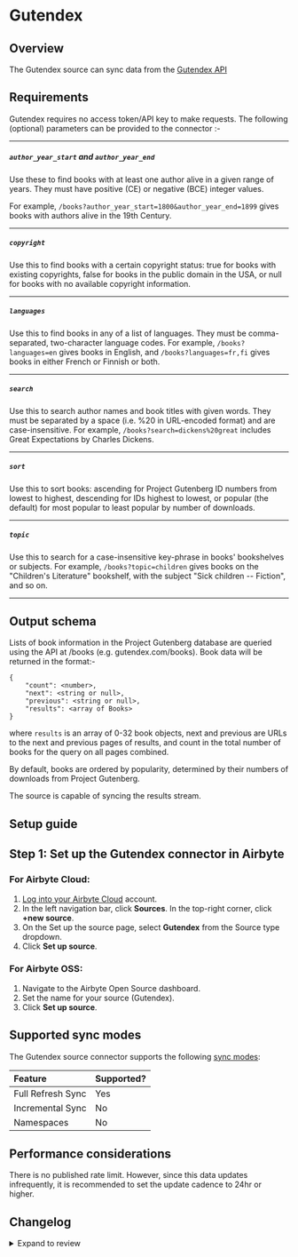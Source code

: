 # Gutendex

## Overview

The Gutendex source can sync data from the [Gutendex API](https://gutendex.com/)

## Requirements

Gutendex requires no access token/API key to make requests.
The following (optional) parameters can be provided to the connector :-

---

##### `author_year_start` and `author_year_end`

Use these to find books with at least one author alive in a given range of years. They must have positive (CE) or negative (BCE) integer values.

For example, `/books?author_year_start=1800&author_year_end=1899` gives books with authors alive in the 19th Century.

---

##### `copyright`

Use this to find books with a certain copyright status: true for books with existing copyrights, false for books in the public domain in the USA, or null for books with no available copyright information.

---

##### `languages`

Use this to find books in any of a list of languages. They must be comma-separated, two-character language codes. For example, `/books?languages=en` gives books in English, and `/books?languages=fr,fi` gives books in either French or Finnish or both.

---

##### `search`

Use this to search author names and book titles with given words. They must be separated by a space (i.e. %20 in URL-encoded format) and are case-insensitive. For example, `/books?search=dickens%20great` includes Great Expectations by Charles Dickens.

---

##### `sort`

Use this to sort books: ascending for Project Gutenberg ID numbers from lowest to highest, descending for IDs highest to lowest, or popular (the default) for most popular to least popular by number of downloads.

---

##### `topic`

Use this to search for a case-insensitive key-phrase in books' bookshelves or subjects. For example, `/books?topic=children` gives books on the "Children's Literature" bookshelf, with the subject "Sick children -- Fiction", and so on.

---

## Output schema

Lists of book information in the Project Gutenberg database are queried using the API at /books (e.g. gutendex.com/books). Book data will be returned in the format:-

```
{
    "count": <number>,
    "next": <string or null>,
    "previous": <string or null>,
    "results": <array of Books>
}
```

where `results` is an array of 0-32 book objects, next and previous are URLs to the next and previous pages of results, and count in the total number of books for the query on all pages combined.

By default, books are ordered by popularity, determined by their numbers of downloads from Project Gutenberg.

The source is capable of syncing the results stream.

## Setup guide

## Step 1: Set up the Gutendex connector in Airbyte

### For Airbyte Cloud:

1. [Log into your Airbyte Cloud](https://cloud.airbyte.com/workspaces) account.
2. In the left navigation bar, click **Sources**. In the top-right corner, click **+new source**.
3. On the Set up the source page, select **Gutendex** from the Source type dropdown.
4. Click **Set up source**.

### For Airbyte OSS:

1. Navigate to the Airbyte Open Source dashboard.
2. Set the name for your source (Gutendex).
3. Click **Set up source**.

## Supported sync modes

The Gutendex source connector supports the following [sync modes](https://docs.airbyte.com/cloud/core-concepts#connection-sync-modes):

| Feature           | Supported? |
| :---------------- | :--------- |
| Full Refresh Sync | Yes        |
| Incremental Sync  | No         |
| Namespaces        | No         |

## Performance considerations

There is no published rate limit. However, since this data updates infrequently, it is recommended to set the update cadence to 24hr or higher.

## Changelog

<details>
  <summary>Expand to review</summary>

| Version | Date       | Pull Request                                              | Subject                                     |
| :------ |:-----------| :-------------------------------------------------------- |:--------------------------------------------|
| 0.2.7 | 2025-04-05 | [57046](https://github.com/airbytehq/airbyte/pull/57046) | Update dependencies |
| 0.2.6 | 2025-03-29 | [56636](https://github.com/airbytehq/airbyte/pull/56636) | Update dependencies |
| 0.2.5 | 2025-03-22 | [56003](https://github.com/airbytehq/airbyte/pull/56003) | Update dependencies |
| 0.2.4 | 2025-03-08 | [55442](https://github.com/airbytehq/airbyte/pull/55442) | Update dependencies |
| 0.2.3 | 2025-03-01 | [54754](https://github.com/airbytehq/airbyte/pull/54754) | Update dependencies |
| 0.2.2 | 2025-02-22 | [54345](https://github.com/airbytehq/airbyte/pull/54345) | Update dependencies |
| 0.2.1 | 2025-02-15 | [48316](https://github.com/airbytehq/airbyte/pull/48316) | Update dependencies |
| 0.2.0 | 2024-08-23 | [44617](https://github.com/airbytehq/airbyte/pull/44617) | Refactor connector to manifest-only format |
| 0.1.15 | 2024-08-17 | [44264](https://github.com/airbytehq/airbyte/pull/44264) | Update dependencies |
| 0.1.14 | 2024-08-12 | [43924](https://github.com/airbytehq/airbyte/pull/43924) | Update dependencies |
| 0.1.13 | 2024-08-10 | [43562](https://github.com/airbytehq/airbyte/pull/43562) | Update dependencies |
| 0.1.12 | 2024-08-03 | [43258](https://github.com/airbytehq/airbyte/pull/43258) | Update dependencies |
| 0.1.11 | 2024-07-27 | [42701](https://github.com/airbytehq/airbyte/pull/42701) | Update dependencies |
| 0.1.10 | 2024-07-20 | [42278](https://github.com/airbytehq/airbyte/pull/42278) | Update dependencies |
| 0.1.9 | 2024-07-13 | [41827](https://github.com/airbytehq/airbyte/pull/41827) | Update dependencies |
| 0.1.8 | 2024-07-10 | [41507](https://github.com/airbytehq/airbyte/pull/41507) | Update dependencies |
| 0.1.7 | 2024-07-09 | [41244](https://github.com/airbytehq/airbyte/pull/41244) | Update dependencies |
| 0.1.6 | 2024-07-06 | [40823](https://github.com/airbytehq/airbyte/pull/40823) | Update dependencies |
| 0.1.5 | 2024-06-25 | [40394](https://github.com/airbytehq/airbyte/pull/40394) | Update dependencies |
| 0.1.4 | 2024-06-23 | [39924](https://github.com/airbytehq/airbyte/pull/39924) | Update dependencies |
| 0.1.3 | 2024-06-15 | [39509](https://github.com/airbytehq/airbyte/pull/39509) | Make connector compatible with Builder |
| 0.1.2 | 2024-06-04 | [39017](https://github.com/airbytehq/airbyte/pull/39017) | [autopull] Upgrade base image to v1.2.1 |
| 0.1.1 | 2024-05-21 | [38509](https://github.com/airbytehq/airbyte/pull/38509) | [autopull] base image + poetry + up_to_date |
| 0.1.0   | 2022-10-17 | [#18075](https://github.com/airbytehq/airbyte/pull/18075) | 🎉 New Source: Gutendex API [low-code CDK]  |

</details>
